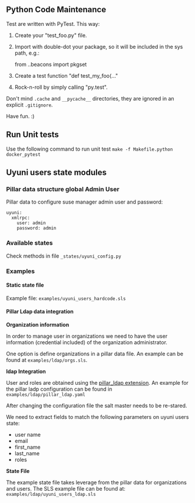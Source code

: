 ## Python Code Maintenance

Test are written with PyTest. This way:

1. Create your "test_foo.py" file.

2. Import with double-dot your package,
   so it will be included in the sys path, e.g.:

   from ..beacons import pkgset

3. Create a test function "def test_my_foo(..."

4. Rock-n-roll by simply calling "py.test".


Don't mind `.cache` and `__pycache__` directories,
they are ignored in an explicit `.gitignore`.

Have fun. :)

## Run Unit tests 

Use the following command to run unit test 
`make -f Makefile.python docker_pytest`

## Uyuni users state modules

### Pillar data structure global Admin User

Pillar data to configure suse manager admin user and password:
```
uyuni:
  xmlrpc:
    user: admin
    password: admin
```

### Available states 

Check methods in file `_states/uyuni_config.py` 

### Examples

#### Static state file

Example file:
`examples/uyuni_users_hardcode.sls`

#### Pillar Ldap data integration

**Organization information**

In order to manage user in organizations we need to have the user information (credential included) 
of the organization administrator.

One option is define organizations in a pillar data file. An example can be found at `examples/ldap/orgs.sls`.

**ldap Integration**

User and roles are obtained using the [pillar_ldap extension](https://docs.saltstack.com/en/latest/ref/pillar/all/salt.pillar.pillar_ldap.html). 
An example for the pillar ladp configuration can be found in `examples/ldap/pillar_ldap.yaml`

After changing the configuration file the salt master needs to be re-stared.

We need to extract fields to match the following parameters on uyuni users state:
- user name
- email
- first_name
- last_name
- roles


**State File**

The example state file takes leverage from the pillar data for organizations and users.
The SLS example file can be found at: `examples/ldap/uyuni_users_ldap.sls`
